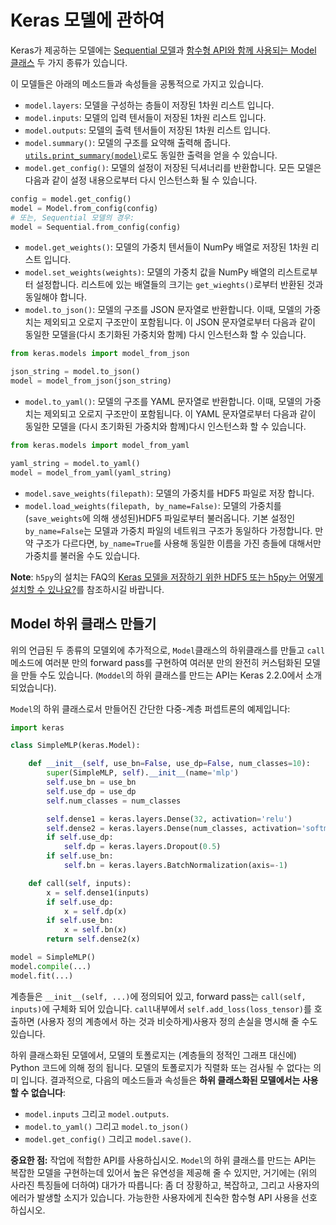 # Keras 모델에 관하여

Keras가 제공하는 모델에는 [Sequential 모델](./models/sequential.md)과 [함수형 API와 함께 사용되는 Model 클래스](/models/model) 두 가지 종류가 있습니다.

이 모델들은 아래의 메소드들과 속성들을 공통적으로 가지고 있습니다.

- `model.layers`: 모델을 구성하는 층들이 저장된 1차원 리스트 입니다.
- `model.inputs`: 모델의 입력 텐서들이 저장된 1차원 리스트 입니다.
- `model.outputs`: 모델의 출력 텐서들이 저장된 1차원 리스트 입니다.
- `model.summary()`: 모델의 구조를 요약해 출력해 줍니다. [`utils.print_summary(model)`](/utils/#print_summary)로도 동일한 출력을 얻을 수 있습니다.
- `model.get_config()`: 모델의 설정이 저장된 딕셔너리를 반환합니다. 모든 모델은 다음과 같이 설정 내용으로부터 다시 인스턴스화 될 수 있습니다.

```python
config = model.get_config()
model = Model.from_config(config)
# 또는, Sequential 모델의 경우:
model = Sequential.from_config(config)
```

- `model.get_weights()`: 모델의 가중치 텐서들이 NumPy 배열로 저장된 1차원 리스트 입니다.
- `model.set_weights(weights)`: 모델의 가중치 값을 NumPy 배열의 리스트로부터 설정합니다. 리스트에 있는 배열들의 크기는 `get_wieghts()`로부터 반환된 것과 동일해야 합니다.
- `model.to_json()`: 모델의 구조를 JSON 문자열로 반환합니다. 이때, 모델의 가중치는 제외되고 오로지 구조만이 포함됩니다. 이 JSON 문자열로부터 다음과 같이 동일한 모델을(다시 초기화된 가중치와 함께) 다시 인스턴스화 할 수 있습니다.

```python
from keras.models import model_from_json

json_string = model.to_json()
model = model_from_json(json_string)
```

- `model.to_yaml()`: 모델의 구조를 YAML 문자열로 반환합니다. 이때, 모델의 가중치는 제외되고 오로지 구조만이 포함됩니다. 이 YAML 문자열로부터 다음과 같이 동일한 모델을 (다시 초기화된 가중치와 함께)다시 인스턴스화 할 수 있습니다.

```python
from keras.models import model_from_yaml

yaml_string = model.to_yaml()
model = model_from_yaml(yaml_string)
```

- `model.save_weights(filepath)`: 모델의 가중치를 HDF5 파일로 저장 합니다.
- `model.load_weights(filepath, by_name=False)`: 모델의 가중치를 (`save_weights`에 의해 생성된)HDF5 파일로부터 불러옵니다. 기본 설정인 `by_name=False`는 모델과 가중치 파일의 네트워크 구조가 동일하다 가정합니다. 만약 구조가 다르다면, `by_name=True`를 사용해 동일한 이름을 가진 층들에 대해서만 가중치를 불러올 수도 있습니다.

**Note**: `h5py`의 설치는 FAQ의 [Keras 모델을 저장하기 위한 HDF5 또는 h5py는 어떻게 설치할 수 있나요?](/getting-started/faq/#how-can-i-install-HDF5-or-h5py-to-save-my-models-in-Keras)를 참조하시길 바랍니다.

## Model 하위 클래스 만들기

위의 언급된 두 종류의 모델외에 추가적으로, `Model`클래스의 하위클래스를 만들고 `call`메소드에 여러분 만의 forward pass를 구현하여 여러분 만의 완전히 커스텀화된 모델을 만들 수도 있습니다. (`Moddel`의 하위 클래스를 만드는 API는 Keras 2.2.0에서 소개되었습니다).

`Model`의 하위 클래스로서 만들어진 간단한 다중-계층 퍼셉트론의 예제입니다:

```python
import keras

class SimpleMLP(keras.Model):

    def __init__(self, use_bn=False, use_dp=False, num_classes=10):
        super(SimpleMLP, self).__init__(name='mlp')
        self.use_bn = use_bn
        self.use_dp = use_dp
        self.num_classes = num_classes

        self.dense1 = keras.layers.Dense(32, activation='relu')
        self.dense2 = keras.layers.Dense(num_classes, activation='softmax')
        if self.use_dp:
            self.dp = keras.layers.Dropout(0.5)
        if self.use_bn:
            self.bn = keras.layers.BatchNormalization(axis=-1)

    def call(self, inputs):
        x = self.dense1(inputs)
        if self.use_dp:
            x = self.dp(x)
        if self.use_bn:
            x = self.bn(x)
        return self.dense2(x)

model = SimpleMLP()
model.compile(...)
model.fit(...)
```

계층들은 `__init__(self, ...)`에 정의되어 있고, forward pass는 `call(self, inputs)`에 구체화 되어 있습니다. `call`내부에서 `self.add_loss(loss_tensor)`를 호출하면 (사용자 정의 계층에서 하는 것과 비슷하게)사용자 정의 손실을 명시해 줄 수도 있습니다. 

하위 클래스화된 모델에서, 모델의 토폴로지는 (계층들의 정적인 그래프 대신에) Python 코드에 의해 정의 됩니다.
모델의 토폴로지가 직렬화 또는 검사될 수 없다는 의미 입니다. 결과적으로, 다음의 메소드들과 속성들은 **하위 클래스화된 모델에서는 사용할 수 없습니다**:

- `model.inputs` 그리고 `model.outputs`.
- `model.to_yaml()` 그리고 `model.to_json()`
- `model.get_config()` 그리고 `model.save()`.

**중요한 점:** 작업에 적합한 API를 사용하십시오. `Model`의 하위 클래스를 만드는 API는 복잡한 모델을 구현하는데 있어서 높은 유연성을 제공해 줄 수 있지만, 거기에는 (위의 사라진 특징들에 더하여) 대가가 따릅니다:
좀 더 장황하고, 복잡하고, 그리고 사용자의 에러가 발생할 소지가 있습니다. 가능한한 사용자에게 친숙한 함수형 API 사용을 선호 하십시오.
